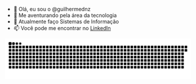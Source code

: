 - 👋 Olá, eu sou o @guilhermednz
- 👀 Me aventurando pela área da tecnologia
- 🌱 Atualmente faço Sistemas de Informação
- 📫 Você pode me encontrar no [LinkedIn](https://www.linkedin.com/in/guilherme-dnz/)

![snakeanimation](https://github.com/guilhermednz/guilhermednz/blob/output/github-contribution-grid-snake.svg)
